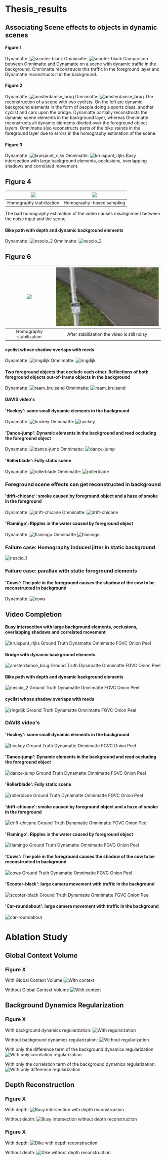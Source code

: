 # Thesis_results






## Associating Scene effects to objects in dynamic scenes


#### Figure 1 
Dynamatte:
![scooter-black](imgs/dynamatte/scooter-black.gif)
Omnimatte:
![scooter-black](imgs/omnimatte/scooter-black.gif)
Comparison between Omnimatte and Dynamatte on a scene with dynamic traffic in the background. Omnimatte reconstructs this traffic in the foreground layer and Dynamatte reconstructs it in the background.

#### Figure 2
Dynamatte:
![amsterdamse_brug](imgs/dynamatte/amsterdamse_brug.gif)
Omnimatte:
![amsterdamse_brug](imgs/omnimatte/amsterdamse_brug.gif)
The reconstruction of a scene with two cyclists. On the left are dynamic background elements in the form of people doing a sports class, another cyclist and cars upon the bridge. Dynamatte partially reconstructs the dynamic scene elements in the background layer, whereas Omnimatte reconstructs all dynamic elements divided over the foreground object layers.
Omnimatte also reconstructs parts of the bike stands in the foreground layer due to errors in the homography estimation of the scene.

#### Figure 3
Dynamatte:
![kruispunt_rijks](imgs/dynamatte/kruispunt_rijks.gif)
Omnimatte:
![kruispunt_rijks](imgs/omnimatte/kruispunt_rijks.gif)
Busy intersection with large background elements, occlusions, overlapping shadows and correlated movement.

## Figure 4

![](imgs/homography_demos/homography_kruispunt_rijks.gif)  |  ![](imgs/homography_demos/noise_homography_kruispunt.gif)
:-------------------------:|:-------------------------:
Homography stabilization |  Homography-based sampling

The bad homography estimation of the video causes misalignment between the noise input and the scene.

#### Bike path with depth and dynamic background elements
Dynamatte:
![nescio_2](imgs/dynamatte/nescio_2.gif)
Omnimatte:
![nescio_2](imgs/omnimatte/nescio_2.gif)

## Figure 6
![](imgs/homography_demos/homography_nescio_2.gif)  |  ![](imgs/nescio_2_noise.gif)
:-------------------------:|:-------------------------:
Homography stabilization | After stabilization the video is still noisy


#### cyclist whose shadow overlaps with reeds
Dynamatte:
![ringdijk](imgs/dynamatte/ringdijk.gif)
Omnimatte:
![ringdijk](imgs/omnimatte/ringdijk.gif)

#### Two foreground objects that occlude each other. Reflections of both foreground objects out-of-frame objects in the background
Dynamatte:
![raam_kruisend](imgs/dynamatte/raam_kruisend.gif)
Omnimatte:
![raam_kruisend](imgs/omnimatte/raam_kruisend.gif)

#### DAVIS video's
#### 'Hockey': some small dynamic elements in the background
Dynamatte:
![hockey](imgs/dynamatte/hockey.gif)
Omnimatte:
![hockey](imgs/omnimatte/hockey.gif)


#### 'Dance-jump': Dynamic elements in the background and reed occluding the foreground object
Dynamatte:
![dance-jump](imgs/dynamatte/dance-jump.gif)
Omnimatte:
![dance-jump](imgs/omnimatte/dance-jump.gif)

#### 'Rollerblade': Fully static scene
Dynamatte:
![rollerblade](imgs/dynamatte/rollerblade.gif)
Omnimatte:
![rollerblade](imgs/omnimatte/rollerblade.gif)

### Foreground scene effects can get reconstructed in background

#### 'drift-chicane': smoke caused by foreground object and a haze of smoke in the foreground
Dynamatte:
![drift-chicane](imgs/dynamatte/drift-chicane.gif)
Omnimatte:
![drift-chicane](imgs/omnimatte/drift-chicane.gif)

#### 'Flamingo': Ripples in the water caused by foreground object
Dynamatte:
![flamingo](imgs/dynamatte/flamingo.gif)
Omnimatte
![flamingo](imgs/omnimatte/flamingo.gif)

### Failure case: Homography induced jitter in static background
![nescio_1](imgs/dynamatte/nescio_1.gif)

### Failure case: parallax with static foreground elements
#### 'Cows': The pole in the foreground causes the shadow of the cow to be reconstructed in background
Dynamatte:
![cows](imgs/dynamatte/cows.gif)

## Video Completion

#### Busy intersection with large background elements, occlusions, overlapping shadows and correlated movement
![kruispunt_rijks](imgs/video_completion/vc_kruispunt_rijks.gif)
Ground Truth	Dynamatte	Omnimatte	FGVC	Onion Peel

#### Bridge with dynamic background elements
![amsterdamse_brug](imgs/video_completion/vc_amsterdamse_brug.gif)
Ground Truth	Dynamatte	Omnimatte	FGVC	Onion Peel

#### Bike path with depth and dynamic background elements
![nescio_2](imgs/video_completion/vc_nescio_2.gif)
Ground Truth	Dynamatte	Omnimatte	FGVC	Onion Peel

#### cyclist whose shadow overlaps with reeds
![ringdijk](imgs/video_completion/vc_ringdijk.gif)
Ground Truth	Dynamatte	Omnimatte	FGVC	Onion Peel

### DAVIS video's
#### 'Hockey': some small dynamic elements in the background
![hockey](imgs/video_completion/vc_hockey.gif)
Ground Truth	Dynamatte	Omnimatte	FGVC	Onion Peel

#### 'Dance-jump': Dynamic elements in the background and reed occluding the foreground object
![dance-jump](imgs/video_completion/vc_dance-jump.gif)
Ground Truth	Dynamatte	Omnimatte	FGVC	Onion Peel

#### 'Rollerblade': Fully static scene
![rollerblade](imgs/video_completion/vc_rollerblade.gif)
Ground Truth	Dynamatte	Omnimatte	FGVC	Onion Peel

#### 'drift-chicane': smoke caused by foreground object and a haze of smoke in the foreground
![drift-chicane](imgs/video_completion/vc_drift-chicane.gif)
Ground Truth	Dynamatte	Omnimatte	FGVC	Onion Peel

#### 'Flamingo': Ripples in the water caused by foreground object
![flamingo](imgs/video_completion/vc_flamingo.gif)
Ground Truth	Dynamatte	Omnimatte	FGVC	Onion Peel

#### 'Cows': The pole in the foreground causes the shadow of the cow to be reconstructed in background
![cows](imgs/video_completion/vc_cows.gif)
Ground Truth	Dynamatte	Omnimatte	FGVC	Onion Peel

#### 'Scooter-black': large camera movement with traffic in the background
![scooter-black](imgs/video_completion/vc_scooter-black.gif)
Ground Truth	Dynamatte	Omnimatte	FGVC	Onion Peel

#### 'Car-roundabout': large camera movement with traffic in the background
![car-roundabout](imgs/video_completion/vc_car-roundabout.gif)

# Ablation Study
## Global Context Volume
### Figure X
With Global Context Volume
![With context](imgs/dynamatte/amsterdamse_brug.gif)

Without Global Context Volume
![With context](imgs/ablations/amsterdamse_brug_no_att.gif)

## Background Dynamics Regularization
### Figure X
With background dynamics regularization:
![With regularization](imgs/dynamatte/amsterdamse_brug.gif)

Without background dynamics regularization:
![Without regularization](imgs/ablations/no_reg.gif)

With only the difference term of the background dynamics regularization:
![With only correlation regularization](imgs/ablations/corr_reg.gif)

With only the correlation term of the background dynamics regularization:
![With only difference regularization](imgs/ablations/diff_reg.gif)

## Depth Reconstruction
### Figure X
With depth:
![Busy intersection with depth reconstruction](imgs/ablations/depth_kruispunt.gif)

Without depth:
![Busy intersection without depth reconstruction](imgs/dynamatte/kruispunt_rijks.gif)

### Figure X
With depth:
![Dike with depth reconstruction](imgs/ablations/depth_nescio.gif)

Without depth:
![Dike without depth reconstruction](imgs/dynamatte/nescio_2.gif)
